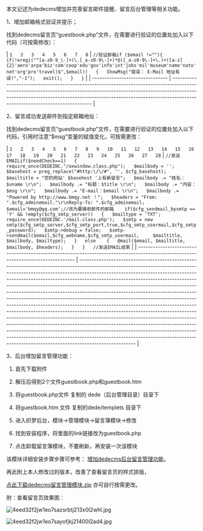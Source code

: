 
本文记述为dedecms增加并完善留言邮件提醒、留言后台管理等相关功能。


1、增加邮箱格式验证并提示；


找到dedecms留言页“guestbook.php”文件，在需要进行验证的位置处加入以下代码（可按需修改）：


| `1  
2  
3  
4  
5  
6  
7  
8` | `//验证邮箱if ($email !=""){  
    if(!eregi("^[a-z0-9_\-]+(\.[_a-z0-9\-]+)*@([_a-z0-9\-]+\.)+([a-z]{2}'aero'arpa'biz'com'coop'edu'gov'info'int'jobs'mil'museum'name'nato'net'org'pro'travel)$",$email))  
    {  
        ShowMsg("错误： E-Mail 地址有误!","-1");  
        exit();  
    }  
}` |
| ------------------------------- | --------------------------------------------------------------------------------------------------------------------------------------------------------------------------------------------------------------------------------------------------------------------------------------- |


2、留言成功发送邮件到指定邮箱地址：


找到dedecms留言页“guestbook.php”文件，在需要进行验证的位置处加入以下代码，引用时注意“$msg”变量的赋值变化，可按需更改：


| `1  
2  
3  
4  
5  
6  
7  
8  
9  
10  
11  
12  
13  
14  
15  
16  
17  
18  
19  
20  
21  
22  
23  
24  
25  
26  
27  
28` | `//发送EMAILif($needCheck==1)  
{  
    require_once(DEDEINC."/oxwindow.class.php");  
    $mailbody = '';  
    $basehost = preg_replace("#http:\/\/#", '', $cfg_basehost);  
    $mailtitle = "您的网站' $basehost '上有新留言";  
    $mailbody .= "姓名：$uname \r\n";  
    $mailbody .= "标题：$title \r\n";  
    $mailbody .= "内容：$msg \r\n";  
    $mailbody .= "E-mail：$email \r\n";  
    $mailbody .= "Powered by http://www.bmqy.net ！";  
    $headers = "From: ".$cfg_adminemail."\r\nReply-To: ".$cfg_adminemail;  
    $email='bmqy@qq.com';//改为要接收邮件的邮箱    if($cfg_sendmail_bysmtp == 'Y' && !empty($cfg_smtp_server))  
    {  
        $mailtype = 'TXT';  
        require_once(DEDEINC.'/mail.class.php');  
        $smtp = new smtp($cfg_smtp_server,$cfg_smtp_port,true,$cfg_smtp_usermail,$cfg_smtp_password);  
        $smtp->debug = false;  
        $smtp->sendmail($email,$cfg_webname,$cfg_smtp_usermail,     $mailtitle, $mailbody, $mailtype);  
    }  
    else    {  
        @mail($email, $mailtitle, $mailbody, $headers);  
    }  
}  
//发送EMAIL结束` |
| ---------------------------------------------------------------------------------------------------------------------------------- | ----------------------------------------------------------------------------------------------------------------------------------------------------------------------------------------------------------------------------------------------------------------------------------------------------------------------------------------------------------------------------------------------------------------------------------------------------------------------------------------------------------------------------------------------------------------------------------------------------------------------------------------------------------------------------------------------------------------------------------------------------------------------------------------------------------------------------------------------------------------------------------------------------------------------------------------------------------------------------------------------------------------------------------------------------------------------------- |


3、后台增加留言管理功能：


1) 首先下载附件


2) 解压后得到2个文件guestbook.php和guestbook.htm


3) 将guestbook.php文件 复制的 dede（后台管理目录）目录下


4) 将guestbook.htm 文件 复制的dede/templets 目录下


5) 进入织梦后台，模块->管理模块->留言簿模块->修改


6) 找到安装程序，将里面的link链接改为guestbook.php


7) 点击卸载留言簿模块，不要刷新，再安装一次该模块


该模块详细安装步骤步骤可参考： [增加dedecms后台留言管理功能](http://www.jb51.net/cms/134809.html)。


再此附上本人修改过的版本，改善了查看留言页的样式排版，


[点此下载dedecms留言管理模块.zip](http://pan.baidu.com/s/1hquzZne) 亦可自行按需更改。


附：查看留言页效果图：


![4eed32f2jw1eo7sazsrbtj213x0l2whl.jpg](https://image.bmqy.net/upload/3d2f868b093150c7cc10bd90e9d67799.jpg)


![4eed32f2jw1eo7sayofjkj21400l2ad4.jpg](https://image.bmqy.net/upload/a684ebd2513a4d617cc51754c20f6ab6.jpg)

